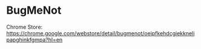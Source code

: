 # BugMeNot

Chrome Store: https://chrome.google.com/webstore/detail/bugmenot/oejpfkehdcgiekknelipapghinkfgmpa?hl=en